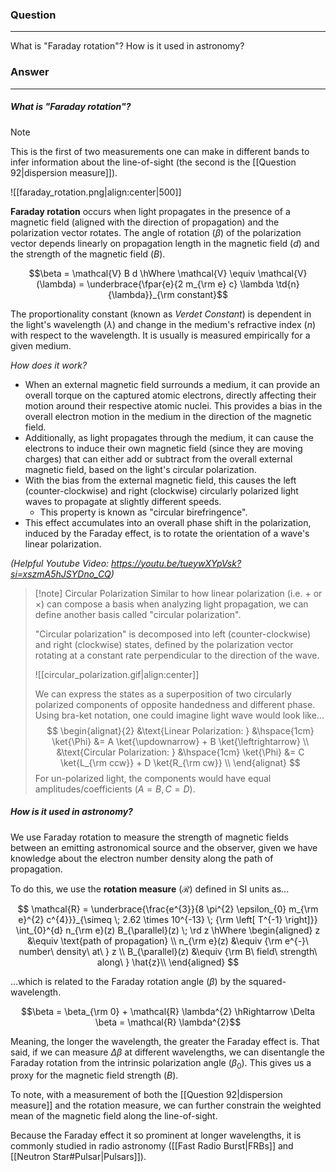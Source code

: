 ### Question
---
What is "Faraday rotation"? How is it used in astronomy?

### Answer
---
##### What is "Faraday rotation"?

> [!note]
> This is the first of two measurements one can make in different bands to infer information about the line-of-sight (the second is the [[Question 92|dispersion measure]]).

![[faraday_rotation.png|align:center|500]]

**Faraday rotation** occurs when light propagates in the presence of a magnetic field (aligned with the direction of propagation) and the polarization vector rotates. The angle of rotation ($\beta$) of the polarization vector depends linearly on propagation length in the magnetic field ($d$) and the strength of the magnetic field ($B$). 

$$\beta = \mathcal{V} B d \hWhere \mathcal{V} \equiv \mathcal{V}(\lambda) = \underbrace{\fpar{e}{2 m_{\rm e} c} \lambda \td{n}{\lambda}}_{\rm constant}$$

The proportionality constant (known as *Verdet Constant*) is dependent in the light's wavelength ($\lambda$) and change in the medium's refractive index ($n$) with respect to the wavelength. It is usually is measured empirically for a given medium.

*How does it work?*
- When an external magnetic field surrounds a medium, it can provide an overall torque on the captured atomic electrons, directly affecting their motion around their respective atomic nuclei. This provides a bias in the overall electron motion in the medium in the direction of the magnetic field.
- Additionally, as light propagates through the medium, it can cause the electrons to induce their own magnetic field (since they are moving charges) that can either add or subtract from the overall external magnetic field, based on the light's circular polarization.
- With the bias from the external magnetic field, this causes the left (counter-clockwise) and right (clockwise) circularly polarized light waves to propagate at slightly different speeds.
	- This property is known as "circular birefringence". 
- This effect accumulates into an overall phase shift in the polarization, induced by the Faraday effect, is to rotate the orientation of a wave's linear polarization.

*(Helpful Youtube Video: https://youtu.be/tueywXYpVsk?si=xszmA5hJSYDno_CQ)*

> [!note] Circular Polarization
> Similar to how linear polarization (i.e. $+$ or $\times$) can compose a basis when analyzing light propagation, we can define another basis called "circular polarization".
> 
> "Circular polarization" is decomposed into left (counter-clockwise) and right (clockwise) states, defined by the polarization vector rotating at a constant rate perpendicular to the direction of the wave.
> 
> ![[circular_polarization.gif|align:center]]
> 
> We can express the states as a superposition of two circularly polarized components of opposite handedness and different phase. Using bra-ket notation, one could imagine light wave would look like...
> $$
> \begin{alignat}{2}
> 	&\text{Linear Polarization: } &\hspace{1cm} \ket{\Phi} &= A \ket{\updownarrow} + B \ket{\leftrightarrow} \\
> 	&\text{Circular Polarization: } &\hspace{1cm} \ket{\Phi} &= C \ket{L_{\rm ccw}} + D \ket{R_{\rm cw}} \\
> \end{alignat}
> $$
> For un-polarized light, the components would have equal amplitudes/coefficients ($A=B, C=D$).

##### How is it used in astronomy?

We use Faraday rotation to measure the strength of magnetic fields between an emitting astronomical source and the observer, given we have knowledge about the electron number density along the path of propagation.

To do this, we use the **rotation measure** ($\mathcal{R}$) defined in SI units as...

$$
\mathcal{R} = \underbrace{\frac{e^{3}}{8 \pi^{2} \epsilon_{0} m_{\rm e}^{2} c^{4}}}_{\simeq \; 2.62 \times 10^{-13} \; {\rm \left[ T^{-1} \right]}} \int_{0}^{d} n_{\rm e}(z) B_{\parallel}(z) \; \rd z
\hWhere
\begin{aligned}
	z &\equiv \text{path of propagation} \\
	n_{\rm e}(z) &\equiv {\rm e^{-}\ number\ density\ at\ } z \\
	B_{\parallel}(z) &\equiv {\rm B\ field\ strength\ along\ } \hat{z}\\
\end{aligned}
$$

...which is related to the Faraday rotation angle ($\beta$) by the squared-wavelength.

$$\beta = \beta_{\rm 0} + \mathcal{R} \lambda^{2} \hRightarrow \Delta \beta = \mathcal{R} \lambda^{2}$$

Meaning, the longer the wavelength, the greater the Faraday effect is. That said, if we can measure $\Delta \beta$ at different wavelengths, we can disentangle the Faraday rotation from the intrinsic polarization angle ($\beta_{0}$). This gives us a proxy for the magnetic field strength ($B$).

To note, with a measurement of both the [[Question 92|dispersion measure]] and the rotation measure, we can further constrain the weighted mean of the magnetic field along the line-of-sight.

Because the Faraday effect it so prominent at longer wavelengths, it is commonly studied in radio astronomy ([[Fast Radio Burst|FRBs]] and [[Neutron Star#Pulsar|Pulsars]]).
